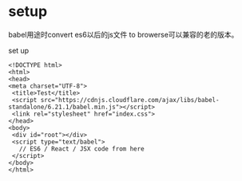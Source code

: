 # setup



babel用途时convert es6以后的js文件 to browerse可以兼容的老的版本。



set up

```markup
<!DOCTYPE html>
<html>
<head>
<meta charset="UTF-8">
 <title>Test</title>
 <script src="https://cdnjs.cloudflare.com/ajax/libs/babel-standalone/6.21.1/babel.min.js"></script>
 <link rel="stylesheet" href="index.css">
</head>
<body>
 <div id="root"></div>
 <script type="text/babel">
   // ES6 / React / JSX code from here
 </script>
</body>
</html>
```

